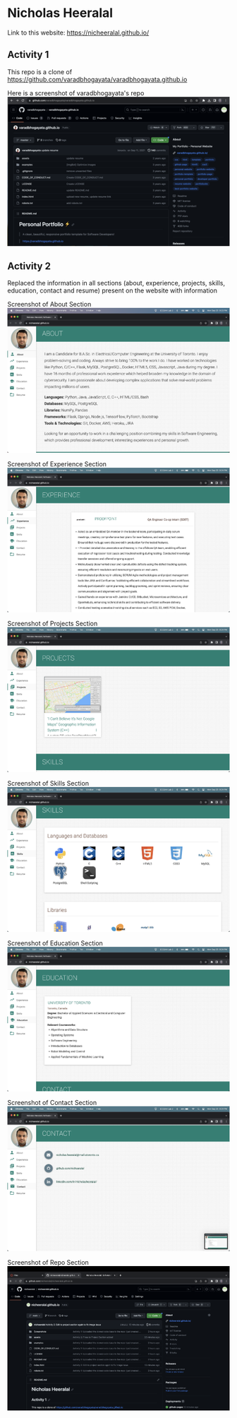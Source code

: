# Nicholas Heeralal
Link to this website: https://nicheeralal.github.io/

## Activity 1
This repo is a clone of https://github.com/varadbhogayata/varadbhogayata.github.io  

Here is a screenshot of varadbhogayata's repo
![Screenshot of Activity 1](/Screenshots/Activity_1_Lab_2.png)

## Activity 2
Replaced the information in all sections (about, experience, projects, skills, education,
contact and resume) present on the website with  information

Screenshot of About Section
![Screenshot of Activity 2 About](/Screenshots/Activity_2_Lab_2_About.png)

Screenshot of Experience Section
![Screenshot of Activity 2 Experience](/Screenshots/Activity_2_Lab_2_Experience.png)

Screenshot of Projects Section
![Screenshot of Activity 2 Projects](/Screenshots/Activity_2_Lab_2_Projects.png)

Screenshot of Skills Section
![Screenshot of Activity 2 Skills](/Screenshots/Activity_2_Lab_2_Skills.png)

Screenshot of Education Section
![Screenshot of Activity 2 Education](/Screenshots/Activity_2_Lab_2_Education.png)

Screenshot of Contact Section
![Screenshot of Activity 2 Contact](/Screenshots/Activity_2_Lab_2_Contact.png)

Screenshot of Repo Section
![Screenshot of Activity 2 Repo](/Screenshots/Activity_2_Lab_2_Repo.png)
